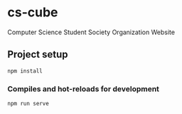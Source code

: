 # cs-cube
 Computer Science Student Society Organization Website

## Project setup
```
npm install
```

### Compiles and hot-reloads for development
```
npm run serve
```
